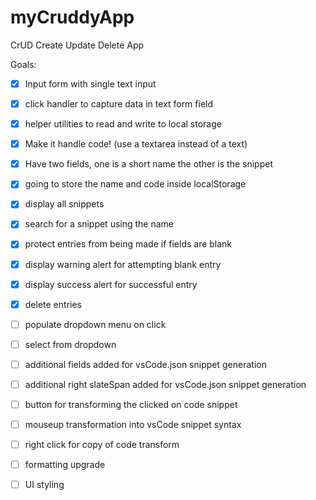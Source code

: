 # myCruddyApp
CrUD Create Update Delete App


Goals:

- [x] Input form with single text input
- [x] click handler to capture data in text form field
- [x] helper utilities to read and write to local storage
- [x] Make it handle code! (use a textarea instead of a text)
- [x] Have two fields, one is a short name the other is the snippet
- [x] going to store the name and code inside localStorage
- [x] display all snippets
- [x] search for a snippet using the name

- [x] protect entries from being made if fields are blank
- [x] display warning alert for attempting blank entry
- [x] display success alert for successful entry
- [x] delete entries

- [ ] populate dropdown menu on click
- [ ] select from dropdown
- [ ] additional fields added for vsCode.json snippet generation
- [ ] additional right slateSpan added for vsCode.json snippet generation
- [ ] button for transforming the clicked on code snippet
- [ ] mouseup transformation into vsCode snippet syntax
- [ ] right click for copy of code transform
- [ ] formatting upgrade
- [ ] UI styling